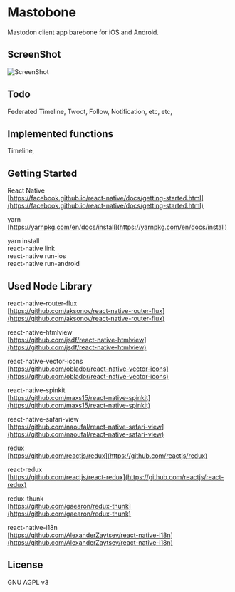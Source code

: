 # Mastobone

Mastodon client app barebone for iOS and Android.

## ScreenShot

![ScreenShot](https://yabumi.cc/15bdc5ad56f4099d53582ff2.png "ScreenShot")

## Todo

Federated Timeline, Twoot, Follow, Notification, etc, etc,

## Implemented functions

Timeline,

## Getting Started

React Native  
[https://facebook.github.io/react-native/docs/getting-started.html](https://facebook.github.io/react-native/docs/getting-started.html)

yarn  
[https://yarnpkg.com/en/docs/install](https://yarnpkg.com/en/docs/install)

yarn install  
react-native link  
react-native run-ios    
react-native run-android

## Used Node Library 

react-native-router-flux  
[https://github.com/aksonov/react-native-router-flux](https://github.com/aksonov/react-native-router-flux)

react-native-htmlview  
[https://github.com/jsdf/react-native-htmlview](https://github.com/jsdf/react-native-htmlview)

react-native-vector-icons  
[https://github.com/oblador/react-native-vector-icons](https://github.com/oblador/react-native-vector-icons)

react-native-spinkit  
[https://github.com/maxs15/react-native-spinkit](https://github.com/maxs15/react-native-spinkit)

react-native-safari-view  
[https://github.com/naoufal/react-native-safari-view](https://github.com/naoufal/react-native-safari-view)

redux  
[https://github.com/reactjs/redux](https://github.com/reactjs/redux)

react-redux  
[https://github.com/reactjs/react-redux](https://github.com/reactjs/react-redux)

redux-thunk  
[https://github.com/gaearon/redux-thunk](https://github.com/gaearon/redux-thunk)

react-native-i18n  
[https://github.com/AlexanderZaytsev/react-native-i18n](https://github.com/AlexanderZaytsev/react-native-i18n)


## License

GNU AGPL v3